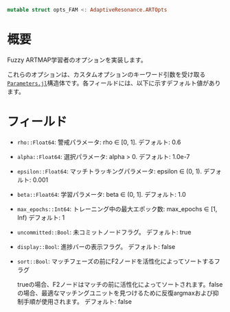 ```julia
mutable struct opts_FAM <: AdaptiveResonance.ARTOpts
```

# 概要

Fuzzy ARTMAP学習者のオプションを実装します。

これらのオプションは、カスタムオプションのキーワード引数を受け取る[`Parameters.jl`](https://github.com/mauro3/Parameters.jl)構造体です。各フィールドには、以下に示すデフォルト値があります。

# フィールド

  * `rho::Float64`: 警戒パラメータ: rho ∈ [0, 1].  デフォルト: 0.6
  * `alpha::Float64`: 選択パラメータ: alpha > 0.  デフォルト: 1.0e-7
  * `epsilon::Float64`: マッチトラッキングパラメータ: epsilon ∈ (0, 1).  デフォルト: 0.001
  * `beta::Float64`: 学習パラメータ: beta ∈ (0, 1].  デフォルト: 1.0
  * `max_epochs::Int64`: トレーニング中の最大エポック数: max_epochs ∈ [1, Inf)  デフォルト: 1
  * `uncommitted::Bool`: 未コミットノードフラグ。  デフォルト: true
  * `display::Bool`: 進捗バーの表示フラグ。  デフォルト: false
  * `sort::Bool`: マッチフェーズの前にF2ノードを活性化によってソートするフラグ

    trueの場合、F2ノードはマッチの前に活性化によってソートされます。falseの場合、最適なマッチングユニットを見つけるために反復argmaxおよび抑制手順が使用されます。  デフォルト: false
